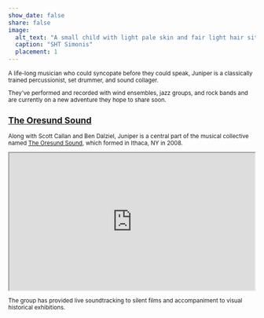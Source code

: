 ```yaml
---
show_date: false
share: false
image:
  alt_text: "A small child with light pale skin and fair light hair sits on the floor in the kitchen, wearing blue shoes, grey overall sweats, with a white stripe down the side, and a long sleeve shirt with the sleeves rolled up, that is striped blue, grey, and white. they hold a metal spoon in their left hand and are looking down at it as they hit a white metal pot bottom. surrounding them on the floor are the contents of the cabinets and drawers that were pulled out to find the instruments, including a variety of pots and pans, metal spoons, and plastic tupperware, collanders, etc. the floor is a white tan with cross and squared brown tile, with brown wood cabinets off framing the photo." 
  caption: "SHT Simonis"
  placement: 1
---
```



<small> 

A life-long musician who could syncopate before they could speak, Juniper is a classically trained percussionist, set drummer, and sound collager.

  
They've performed and recorded with wind ensembles, jazz groups, and rock bands and are currently on a new adventure they hope to share soon.


## [The Oresund Sound](https://theoresundsound.bandcamp.com/)

Along with Scott Callan and Ben Dalziel, Juniper is a central part of the musical collective named [The Oresund Sound](https://theoresundsound.bandcamp.com/), which formed in Ithaca, NY in 2008.  

<iframe style="width: 500px; height: 280px" src="https://bandcamp.com/EmbeddedPlayer/album=1476393107/size=large/bgcol=ffffff/linkcol=63b2cc/artwork=small/transparent=true/" seamless>
  <a href="https://theoresundsound.bandcamp.com/album/ontario">Ontario by The Oresund Sound</a>
</iframe>  
 
  
The group has provided live soundtracking to silent films and accompaniment to visual historical exhibitions.

</small>
